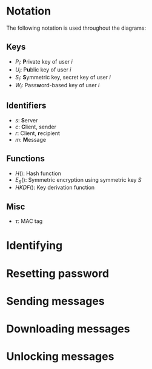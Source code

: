 # Notation

The following notation is used throughout the diagrams:

## Keys

* $P_i$: **P**rivate key of user $i$
* $U_i$: P**u**blic key of user $i$
* $S_i$: **S**ymmetric key, secret key of user $i$
* $W_i$: Pass**w**ord-based key of user $i$

## Identifiers

* $s$: **S**erver
* $c$: **C**lient, sender
* $r$: Client, **r**ecipient
* $m$: **M**essage

## Functions

* $H()$: Hash function
* $E_S()$: Symmetric encryption using symmetric key $S$
* $HKDF()$: Key derivation function

## Misc

* $\tau$: MAC tag

# Identifying
# Resetting password
# Sending messages
# Downloading messages
# Unlocking messages